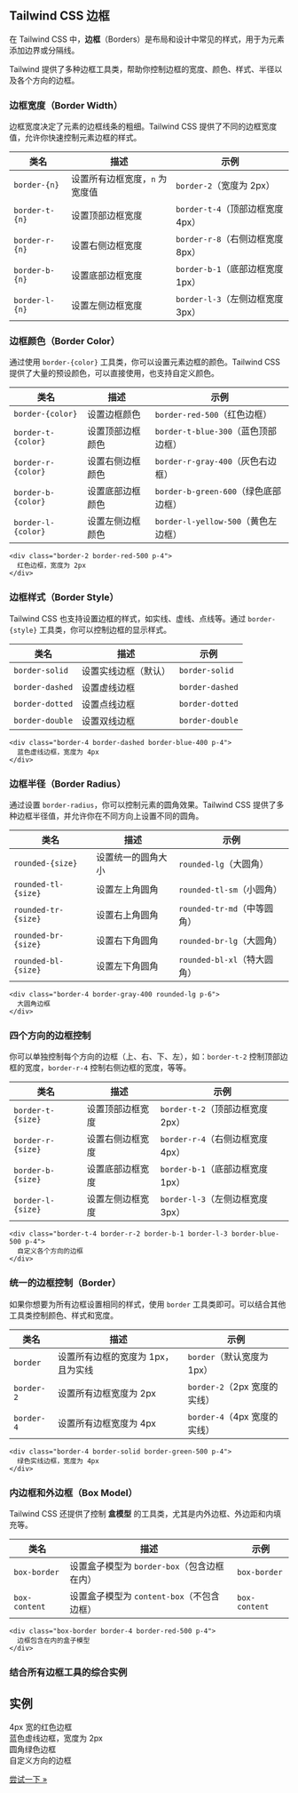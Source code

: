 ## Tailwind CSS 边框

在 Tailwind CSS 中，**边框**（Borders）是布局和设计中常见的样式，用于为元素添加边界或分隔线。

Tailwind 提供了多种边框工具类，帮助你控制边框的宽度、颜色、样式、半径以及各个方向的边框。

### **边框宽度（Border Width）**

边框宽度决定了元素的边框线条的粗细。Tailwind CSS 提供了不同的边框宽度值，允许你快速控制元素边框的样式。

| 类名           | 描述                           | 示例                             |
| -------------- | ------------------------------ | -------------------------------- |
| `border-{n}`   | 设置所有边框宽度，`n` 为宽度值 | `border-2`（宽度为 2px）         |
| `border-t-{n}` | 设置顶部边框宽度               | `border-t-4`（顶部边框宽度 4px） |
| `border-r-{n}` | 设置右侧边框宽度               | `border-r-8`（右侧边框宽度 8px） |
| `border-b-{n}` | 设置底部边框宽度               | `border-b-1`（底部边框宽度 1px） |
| `border-l-{n}` | 设置左侧边框宽度               | `border-l-3`（左侧边框宽度 3px） |

### **边框颜色（Border Color）**

通过使用 `border-{color}` 工具类，你可以设置元素边框的颜色。Tailwind CSS 提供了大量的预设颜色，可以直接使用，也支持自定义颜色。

| 类名               | 描述             | 示例                                 |
| ------------------ | ---------------- | ------------------------------------ |
| `border-{color}`   | 设置边框颜色     | `border-red-500`（红色边框）         |
| `border-t-{color}` | 设置顶部边框颜色 | `border-t-blue-300`（蓝色顶部边框）  |
| `border-r-{color}` | 设置右侧边框颜色 | `border-r-gray-400`（灰色右边框）    |
| `border-b-{color}` | 设置底部边框颜色 | `border-b-green-600`（绿色底部边框） |
| `border-l-{color}` | 设置左侧边框颜色 | `border-l-yellow-500`（黄色左边框）  |

```
<div class="border-2 border-red-500 p-4">
  红色边框，宽度为 2px
</div>
```

### **边框样式（Border Style）**

Tailwind CSS 也支持设置边框的样式，如实线、虚线、点线等。通过 `border-{style}` 工具类，你可以控制边框的显示样式。

| 类名            | 描述                 | 示例            |
| --------------- | -------------------- | --------------- |
| `border-solid`  | 设置实线边框（默认） | `border-solid`  |
| `border-dashed` | 设置虚线边框         | `border-dashed` |
| `border-dotted` | 设置点线边框         | `border-dotted` |
| `border-double` | 设置双线边框         | `border-double` |

```
<div class="border-4 border-dashed border-blue-400 p-4">
  蓝色虚线边框，宽度为 4px
</div>
```

### **边框半径（Border Radius）**

通过设置 `border-radius`，你可以控制元素的圆角效果。Tailwind CSS 提供了多种边框半径值，并允许你在不同方向上设置不同的圆角。

| 类名                | 描述               | 示例                        |
| ------------------- | ------------------ | --------------------------- |
| `rounded-{size}`    | 设置统一的圆角大小 | `rounded-lg`（大圆角）      |
| `rounded-tl-{size}` | 设置左上角圆角     | `rounded-tl-sm`（小圆角）   |
| `rounded-tr-{size}` | 设置右上角圆角     | `rounded-tr-md`（中等圆角） |
| `rounded-br-{size}` | 设置右下角圆角     | `rounded-br-lg`（大圆角）   |
| `rounded-bl-{size}` | 设置左下角圆角     | `rounded-bl-xl`（特大圆角） |

```
<div class="border-4 border-gray-400 rounded-lg p-6">
  大圆角边框
</div>
```

### **四个方向的边框控制**

你可以单独控制每个方向的边框（上、右、下、左），如：`border-t-2` 控制顶部边框的宽度，`border-r-4` 控制右侧边框的宽度，等等。

| 类名              | 描述             | 示例                             |
| ----------------- | ---------------- | -------------------------------- |
| `border-t-{size}` | 设置顶部边框宽度 | `border-t-2`（顶部边框宽度 2px） |
| `border-r-{size}` | 设置右侧边框宽度 | `border-r-4`（右侧边框宽度 4px） |
| `border-b-{size}` | 设置底部边框宽度 | `border-b-1`（底部边框宽度 1px） |
| `border-l-{size}` | 设置左侧边框宽度 | `border-l-3`（左侧边框宽度 3px） |

```
<div class="border-t-4 border-r-2 border-b-1 border-l-3 border-blue-500 p-4">
  自定义各个方向的边框
</div>
```

### **统一的边框控制（Border）**

如果你想要为所有边框设置相同的样式，使用 `border` 工具类即可。可以结合其他工具类控制颜色、样式和宽度。

| 类名       | 描述                               | 示例                         |
| ---------- | ---------------------------------- | ---------------------------- |
| `border`   | 设置所有边框的宽度为 1px，且为实线 | `border`（默认宽度为 1px）   |
| `border-2` | 设置所有边框宽度为 2px             | `border-2`（2px 宽度的实线） |
| `border-4` | 设置所有边框宽度为 4px             | `border-4`（4px 宽度的实线） |

```
<div class="border-4 border-solid border-green-500 p-4">
  绿色实线边框，宽度为 4px
</div>
```

### **内边框和外边框（Box Model）**

Tailwind CSS 还提供了控制 **盒模型** 的工具类，尤其是内外边框、外边距和内填充等。

| 类名          | 描述                                        | 示例          |
| ------------- | ------------------------------------------- | ------------- |
| `box-border`  | 设置盒子模型为 `border-box`（包含边框在内） | `box-border`  |
| `box-content` | 设置盒子模型为 `content-box`（不包含边框）  | `box-content` |

```
<div class="box-border border-4 border-red-500 p-4">
  边框包含在内的盒子模型
</div>
```

### **结合所有边框工具的综合实例**

## 实例

<!-- 边框宽度和颜色 -->  
<div class\="border-4 border-red-500 p-4 mb-6"\>  
    4px 宽的红色边框  
</div\>

<!-- 边框样式 -->  
<div class\="border-2 border-dashed border-blue-500 p-4 mb-6"\>  
    蓝色虚线边框，宽度为 2px  
</div\>

<!-- 边框圆角 -->  
<div class\="border-4 border-green-500 rounded-lg p-6 mb-6"\>  
    圆角绿色边框  
</div\>

<!-- 边框方向控制 -->  
<div class\="border-t-4 border-r-2 border-b-1 border-l-3 border-yellow-500 p-4"\>  
    自定义方向的边框  
</div\>

[尝试一下 »](https://www.runoob.com/try/try.php?filename=trytailwindcss_borders1)